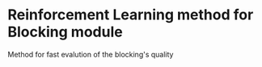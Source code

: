 # Reinforcement Learning method for Blocking module

Method for fast evalution of the blocking's quality